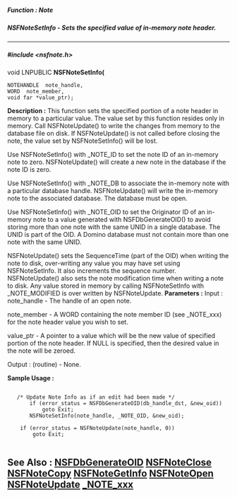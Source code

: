 ##### Function : Note
##### NSFNoteSetInfo - Sets the specified value of in-memory note header.
---
##### #include <nsfnote.h>
void LNPUBLIC **NSFNoteSetInfo(**

	NOTEHANDLE  note_handle,
	WORD  note_member,
	void far *value_ptr);
**Description :**
This function sets the specified portion of a note header in memory to a 
particular value. The value set by this function resides only in memory. Call 
NSFNoteUpdate() to write the changes from memory to the database file on disk. 
If NSFNoteUpdate() is not called before closing the note, the value set by 
NSFNoteSetInfo() will be lost.

Use NSFNoteSetInfo() with _NOTE_ID to set the note ID of an in-memory note to 
zero. NSFNoteUpdate() will create a new note in the database if the note ID is 
zero.

Use NSFNoteSetInfo() with _NOTE_DB to associate the in-memory note with a 
particular database handle. NSFNoteUpdate() will write the in-memory note to 
the associated database. The database must be open.

Use NSFNoteSetInfo() with _NOTE_OID to set the Originator ID of an in-memory 
note to a value generated with NSFDbGenerateOID() to avoid storing more than 
one note with the same UNID in a single database. The UNID is part of the OID. 
A Domino database must not contain more than one note with the same UNID. 

NSFNoteUpdate() sets the SequenceTime (part of the OID) when writing the note 
to disk, over-writing any value you may have set using NSFNoteSetInfo. It also 
increments the sequence number. NSFNoteUpdate() also sets the note modification 
time when writing a note to disk. Any value stored in memory by calling 
NSFNoteSetInfo with _NOTE_MODIFIED is over written by NSFNoteUpdate.
**Parameters :**
Input :
note_handle  -  The handle of an open note.

note_member  -  A WORD containing the note member ID (see _NOTE_xxx) for the note header value you wish to set.

value_ptr  -  A pointer to a value which will be the new value of specified portion of the note header.  If NULL is specified, then the desired value in the note will be zeroed.

Output :
(routine)  -  None.


**Sample Usage :**
```

   /* Update Note Info as if an edit had been made */
       if (error_status = NSFDbGenerateOID(db_handle_dst, &new_oid))
           goto Exit;
       NSFNoteSetInfo(note_handle, _NOTE_OID, &new_oid);

    if (error_status = NSFNoteUpdate(note_handle, 0))
        goto Exit;


```
**See Also :**
[NSFDbGenerateOID](D:/md_files/NSFDbGenerateOID.md)
[NSFNoteClose](D:/md_files/NSFNoteClose.md)
[NSFNoteCopy](D:/md_files/NSFNoteCopy.md)
[NSFNoteGetInfo](D:/md_files/NSFNoteGetInfo.md)
[NSFNoteOpen](D:/md_files/NSFNoteOpen.md)
[NSFNoteUpdate](D:/md_files/NSFNoteUpdate.md)
[_NOTE_xxx](D:/md_files/_NOTE_xxx.md)
---
